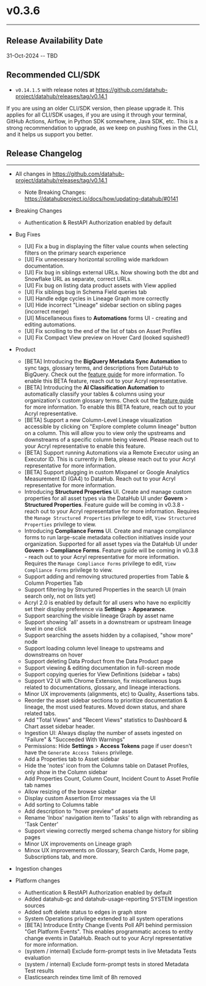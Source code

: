 # v0.3.6
---

Release Availability Date
---
31-Oct-2024 -- TBD

Recommended CLI/SDK
---
- `v0.14.1.5` with release notes at https://github.com/datahub-project/datahub/releases/tag/v0.14.1

If you are using an older CLI/SDK version, then please upgrade it. This applies for all CLI/SDK usages, if you are using it through your terminal, GitHub Actions, Airflow, in Python SDK somewhere, Java SDK, etc. This is a strong recommendation to upgrade, as we keep on pushing fixes in the CLI, and it helps us support you better.

## Release Changelog
---

- All changes in https://github.com/datahub-project/datahub/releases/tag/v0.14.1
    - Note Breaking Changes: https://datahubproject.io/docs/how/updating-datahub/#0141

- Breaking Changes
    - Authentication & RestAPI Authorization enabled by default

- Bug Fixes
  - [UI] Fix a bug in displaying the filter value counts when selecting filters on the primary search experience
  - [UI] Fix unnecessary horizontal scrolling wide markdown documentation.
  - [UI] Fix bug in siblings external URLs. Now showing both the dbt and Snowflake URL as separate, correct URLs.
  - [UI] Fix bug on listing data product assets with View applied
  - [UI] Fix siblings bug in Schema Field queries tab
  - [UI] Handle edge cycles in Lineage Graph more correctly
  - [UI] Hide incorrect "Lineage" sidebar section on sibling pages (incorrect merge)
  - [UI] Miscellaneous fixes to **Automations** forms UI - creating and editing automations.
  - [UI] Fix scrolling to the end of the list of tabs on Asset Profiles
  - [UI] Fix Compact View preview on Hover Card (looked squished!)

- Product
    - [BETA] Introducing the **BigQuery Metadata Sync Automation** to sync tags, glossary terms, and descriptions from DataHub to BigQuery. Check out the [feature guide](https://datahubproject.io/docs/automations/bigquery-metadata-sync/) for more information. To enable this BETA feature, reach out to your Acryl representative.
    - [BETA] Introducing the **AI Classification Automation** to automatically classify your tables & columns using your organization's custom glossary terms. Check out the [feature guide](https://datahubproject.io/docs/automations/ai-term-suggestion) for more information. To enable this BETA feature, reach out to your Acryl representative.
    - [BETA] Support a new Column-Level Lineage visualization accessible by clicking on "Explore complete column lineage" button on a column. This will allow you to view only the upstreams and downstreams of a specific column being viewed. Please reach out to your Acryl representative to enable this feature.
    - [BETA] Support running Automations via a Remote Executor using an Executor ID. This is currently in Beta, please reach out to your Acryl representative for more information.
    - [BETA] Support plugging in custom Mixpanel or Google Analytics Measurement ID (GA4) to DataHub. Reach out to your Acryl representative for more information.
    - Introducing **Structured Properties** UI. Create and manage custom properties for all asset types via the DataHub UI under **Govern** > **Structured Properties**. Feature guide will be coming in v0.3.8 - reach out to your Acryl representative for more information. Requires the `Manage Structured Properties` privilege to edit, `View Structured Properties` privilege to view.
    - Introducing **Compliance Forms** UI. Create and manage compliance forms to run large-scale metadata collection initiatives inside your organization. Supported for all asset types via the DataHub UI under **Govern** > **Compliance Forms**. Feature guide will be coming in v0.3.8 - reach out to your Acryl representative for more information. Requires the `Manage Compliance Forms` privilege to edit, `View Compliance Forms` privilege to view.
    - Support adding and removing structured properties from Table & Column Properties Tab
    - Support filtering by Structured Properties in the search UI (main search only, not on lists yet)
    - Acryl 2.0 is enabled by default for all users who have no explicitly set their display preference via **Settings** > **Appearance**. 
    - Support searching the visible lineage Graph by asset name 
    - Support showing 'all' assets in a downstream or upstream lineage level in one click
    - Support searching the assets hidden by a collapised, "show more" node
    - Support loading column level lineage to upstreams and downstreams on hover
    - Support deleting Data Product from the Data Product page 
    - Support viewing & editing documentation in full-screen mode 
    - Support copying queries for View Definitions (sidebar + tabs)
    - Support V2 UI with Chrome Extension, fix miscellaneous bugs related to documentations, glossary, and lineage interactions. 
    - Minor UX improvements (alignments, etc) to Quality, Assertions tabs. 
    - Reorder the asset sidebar sections to prioritize documentation & lineage, the most used features. Moved down status, and share related tabs. 
    - Add "Total Views" and "Recent Views" statistics to Dashboard & Chart asset sidebar header. 
    - Ingestion UI: Always display the number of assets ingested on "Failure" & "Succeeded With Warnings"
    - Permissions: Hide **Settings** > **Access Tokens** page if user doesn't have the `Generate Access Tokens` privilege.
    - Add a Properties tab to Asset sidebar 
    - Hide the 'notes' icon from the Columns table on Dataset Profiles, only show in the Column sidebar
    - Add Properties Count, Column Count, Incident Count to Asset Profile tab names
    - Allow resizing of the browse sizebar 
    - Display custom Assertion Error messages via the UI
    - Add sorting to Columns table 
    - Add description to "hover preview" of assets 
    - Rename 'Inbox' navigation item to 'Tasks' to align with rebranding as 'Task Center'
    - Support viewing correctly merged schema change history for sibling pages
    - Minor UX improvements on Lineage graph 
    - Minox UX improvements on Glossary, Search Cards, Home page, Subscriptions tab, and more.

- Ingestion changes

- Platform changes
    - Authentication & RestAPI Authorization enabled by default
    - Added datahub-gc and datahub-usage-reporting SYSTEM ingestion sources
    - Added soft delete status to edges in graph store
    - System Operations privilege extended to all system operations
    - [BETA] Introduce Entity Change Events Poll API behind permission "Get Platform Events". This enables programmatic access to entity change events in DataHub. Reach out to your Acryl representative for more information.
    - (system / internal) Exclude form-prompt tests in live Metadata Tests evaluation
    - (system / internal) Exclude form-prompt tests in stored Metadata Test results
    - Elasticsearch reindex time limit of 8h removed
